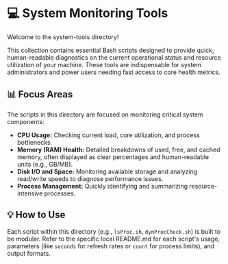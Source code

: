 # 💻 System Monitoring Tools

Welcome to the system-tools directory!

This collection contains essential Bash scripts designed to provide quick, human-readable diagnostics on the current operational status and resource utilization of your machine. These tools are indispensable for system administrators and power users needing fast access to core health metrics.

## 📊 Focus Areas

The scripts in this directory are focused on monitoring critical system components:

- **CPU Usage:** Checking current load, core utilization, and process bottlenecks.
- **Memory (RAM) Health:** Detailed breakdowns of used, free, and cached memory, often displayed as clear percentages and human-readable units (e.g., GB/MB).
- **Disk I/O and Space:** Monitoring available storage and analyzing read/write speeds to diagnose performance issues.
- **Process Management:** Quickly identifying and summarizing resource-intensive processes.

## 💡 How to Use

Each script within this directory (e.g., `lsProc.sh`, `dynProcCheck.sh`) is built to be modular. Refer to the specific local README.md for each script's usage, parameters (like `seconds` for refresh rates or `count` for process limits), and output formats.